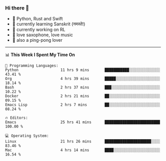 ### Hi there 👋

- 📙 Python, Rust and Swift
- 🌱 currently learning Sanskrit (नमस्ते!)
- 🔭 currently working on RL
- 🎷 love saxophone, love music
- 🏓 also a ping-pong lover

<!--
**ZiqinGong/ZiqinGong** is a ✨ _special_ ✨ repository because its `README.md` (this file) appears on your GitHub profile.

Here are some ideas to get you started:

- 🔭 I’m currently working on ...
- 🌱 I’m currently learning ...
- 👯 I’m looking to collaborate on ...
- 🤔 I’m looking for help with ...
- 💬 Ask me about ...
- 📫 gongzq0301@sjtu.edu.cn
- 😄 Pronouns: ...
- ⚡ Fun fact: ...
-->

---

<!--START_SECTION:waka-->
📊 **This Week I Spent My Time On** 

```text
💬 Programming Languages: 
Python                   11 hrs 9 mins       ███████████░░░░░░░░░░░░░░   43.41 % 
Org                      4 hrs 39 mins       █████░░░░░░░░░░░░░░░░░░░░   18.14 % 
Bash                     2 hrs 37 mins       ███░░░░░░░░░░░░░░░░░░░░░░   10.22 % 
Docker                   2 hrs 21 mins       ██░░░░░░░░░░░░░░░░░░░░░░░   09.15 % 
Emacs Lisp               2 hrs 7 mins        ██░░░░░░░░░░░░░░░░░░░░░░░   08.24 % 

🔥 Editors: 
Emacs                    25 hrs 41 mins      █████████████████████████   100.00 % 

💻 Operating System: 
Linux                    21 hrs 26 mins      █████████████████████░░░░   83.46 % 
Mac                      4 hrs 14 mins       ████░░░░░░░░░░░░░░░░░░░░░   16.54 % 
```


<!--END_SECTION:waka-->

